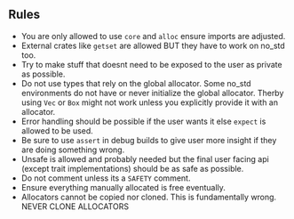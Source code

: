 ## Rules
- You are only allowed to use `core` and `alloc` ensure imports are adjusted.
- External crates like `getset` are allowed BUT they have to work on no_std too. 
- Try to make stuff that doesnt need to be exposed to the user as private as possible.
- Do not use types that rely on the global allocator. Some no_std environments do not have or never initialize the global allocator. Therby using `Vec` or `Box` might not work unless you explicitly provide it with an allocator.
- Error handling should be possible if the user wants it else `expect` is allowed to be used.
- Be sure to use `assert` in debug builds to give user more insight if they are doing something wrong.
- Unsafe is allowed and probably needed but the final user facing api (except trait implementations) should be as safe as possible.
- Do not comment unless its a `SAFETY` comment.
- Ensure everything manually allocated is free eventually.
- Allocators cannot be copied nor cloned. This is fundamentally wrong. NEVER CLONE ALLOCATORS 